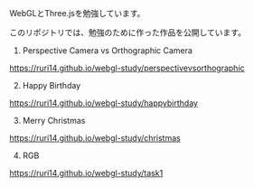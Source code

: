 WebGLとThree.jsを勉強しています。 

このリポジトリでは、勉強のために作った作品を公開しています。


1. Perspective Camera vs Orthographic Camera

https://ruri14.github.io/webgl-study/perspectivevsorthographic


2. Happy Birthday

https://ruri14.github.io/webgl-study/happybirthday


3. Merry Christmas

https://ruri14.github.io/webgl-study/christmas


4. RGB

https://ruri14.github.io/webgl-study/task1
